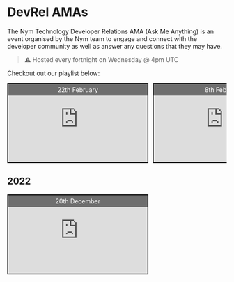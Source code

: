 # DevRel AMAs

The Nym Technology Developer Relations AMA (Ask Me Anything) is an event organised by the Nym team to engage and connect with the developer community as well as answer any questions that they may have. 

> ⚠️ Hosted every fortnight on Wednesday @ 4pm UTC

Checkout out our playlist below:

<!--HTML-->

<div class="video-slider">
  <div class="video-container">
    <div class="video">
      <iframe src="https://www.youtube.com/embed/smPPle_I8T8" frameborder="0" allowfullscreen></iframe>
      <div class="video-title">22th February</div>
    </div>
  </div>
  <div class="video-container">
    <div class="video">
      <iframe src="https://www.youtube.com/embed/Uytu2a8mNEw" frameborder="0" allowfullscreen></iframe>
      <div class="video-title">8th February</div>
    </div>
  </div>
  <div class="video-container">
    <div class="video">
      <iframe src="https://www.youtube.com/embed/2mSqInSgj6c" frameborder="0" allowfullscreen></iframe>
      <div class="video-title">25th January</div>
    </div>
  </div>
  <div class="video-container">
    <div class="video">
      <iframe src="https://www.youtube.com/embed/_Udy7wzwPts" frameborder="0" allowfullscreen></iframe>
      <div class="video-title">11th January</div>
    </div>
  </div>
</div>

## 2022
<div class="video-slider">
  <div class="video-container">
    <div class="video">
      <iframe src="https://www.youtube.com/embed/0kVXR7aNOyg" frameborder="0" allowfullscreen></iframe>
      <div class="video-title">20th December</div>
    </div>
  </div>
</div>


<!--CSS-->

<style>
  .video-slider {
    display: flex;
    overflow-x: auto;
    overflow-y: hidden;
    scroll-behavior: smooth;
    scroll-snap-type: x mandatory;
  }

  .video-container {
    flex: 0 0 auto;
    margin-right: 10px;
    width: 320px;
    height: 180px;
    border: 2px solid #000;
    scroll-snap-align: start;
  }

  .video {
    position: relative;
    width: 100%;
    height: 0;
    padding-bottom: 56.25%; /* 16:9 aspect ratio */
  }

  .video iframe {
    position: absolute;
    width: 100%;
    height: 100%;
    border: none;
  }

.video-title {
  position: absolute;
  top: 0;
  left: 0;
  right: 0;
  margin: 0;
  padding: 5px;
  font-size: 14px;
  text-align: center;
  color: #fff;
  background-color: rgba(0, 0, 0, 0.5);
  z-index: 1;
}
</style>



